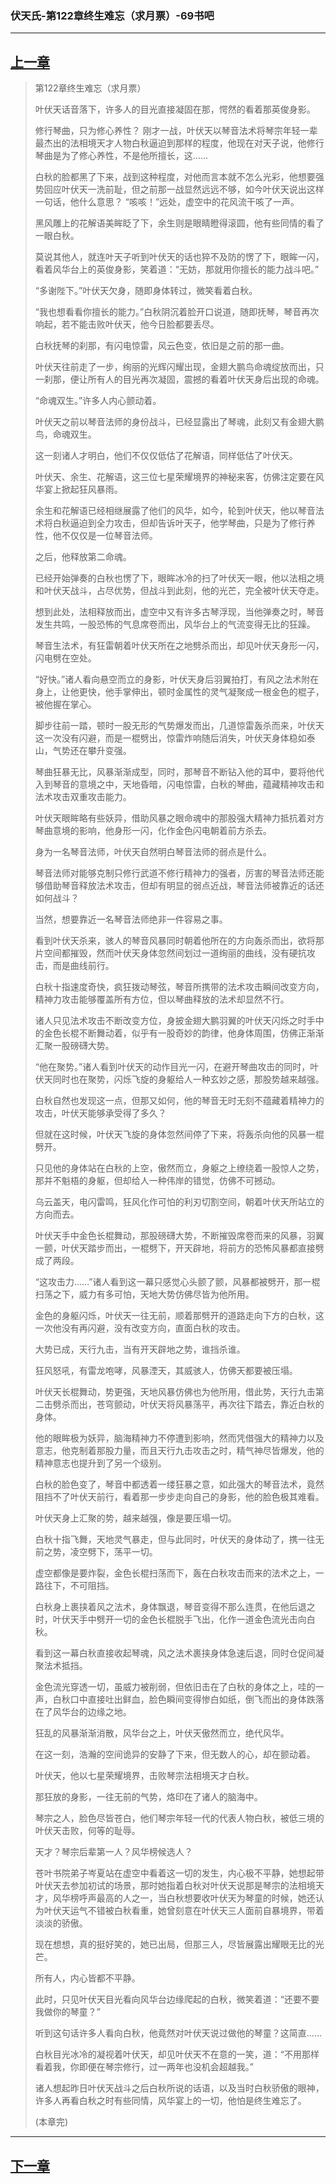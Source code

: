 ### 伏天氏-第122章终生难忘（求月票）-69书吧

--------
[上一章](./84c91a96f99b2e8ad52b9d0b3f202550.md)
--------


>
>
>
>第122章终生难忘（求月票）
>
>叶伏天话音落下，许多人的目光直接凝固在那，愕然的看着那英俊身影。
>
>修行琴曲，只为修心养性？
>刚才一战，叶伏天以琴音法术将琴宗年轻一辈最杰出的法相境天才人物白秋逼迫到那样的程度，他现在对天子说，他修行琴曲是为了修心养性，不是他所擅长，这……
>
>白秋的脸都黑了下来，战到这种程度，对他而言本就不怎么光彩，他想要强势回应叶伏天一洗前耻，但之前那一战显然远远不够，如今叶伏天说出这样一句话，他什么意思？
>“咳咳！”远处，虚空中的花风流干咳了一声。
>
>黑风雕上的花解语美眸眨了下，余生则是眼睛瞪得滚圆，他有些同情的看了一眼白秋。
>
>莫说其他人，就连叶天子听到叶伏天的话也猝不及防的愣了下，眼眸一闪，看着风华台上的英俊身影，笑着道：“无妨，那就用你擅长的能力战斗吧。”
>
>“多谢陛下。”叶伏天欠身，随即身体转过，微笑看着白秋。
>
>“我也想看看你擅长的能力。”白秋阴沉着脸开口说道，随即抚琴，琴音再次响起，若不能击败叶伏天，他今日脸都要丢尽。
>
>白秋抚琴的刹那，有闪电惊雷，风云色变，依旧是之前的那一曲。
>
>叶伏天往前走了一步，绚丽的光辉闪耀出现，金翅大鹏鸟命魂绽放而出，只一刹那，便让所有人的目光再次凝固，震撼的看着叶伏天身后出现的命魂。
>
>“命魂双生。”许多人内心颤动着。
>
>叶伏天之前以琴音法师的身份战斗，已经显露出了琴魂，此刻又有金翅大鹏鸟，命魂双生。
>
>这一刻诸人才明白，他们不仅仅低估了花解语，同样低估了叶伏天。
>
>叶伏天、余生、花解语，这三位七星荣耀境界的神秘来客，仿佛注定要在风华宴上掀起狂风暴雨。
>
>余生和花解语已经相继展露了他们的风华，如今，轮到叶伏天，他以琴音法术将白秋逼迫到全力攻击，但却告诉叶天子，他学琴曲，只是为了修行养性，他不仅仅是一位琴音法师。
>
>之后，他释放第二命魂。
>
>已经开始弹奏的白秋也愣了下，眼眸冰冷的扫了叶伏天一眼，他以法相之境和叶伏天战斗，占尽优势，但战斗到此刻，他的光芒，完全被叶伏天夺走。
>
>想到此处，法相释放而出，虚空中又有许多古琴浮现，当他弹奏之时，琴音发生共鸣，一股恐怖的气息席卷而出，风华台上的气流变得无比的狂躁。
>
>琴音生法术，有狂雷朝着叶伏天所在之地劈杀而出，却见叶伏天身形一闪，闪电劈在空处。
>
>“好快。”诸人看向悬空而立的身影，叶伏天身后羽翼拍打，有风之法术附在身上，让他更快，他手掌伸出，顿时金属性的灵气凝聚成一根金色的棍子，被他握在掌心。
>
>脚步往前一踏，顿时一股无形的气势爆发而出，几道惊雷轰杀而来，叶伏天这一次没有闪避，而是一棍劈出，惊雷炸响随后消失，叶伏天身体稳如泰山，气势还在攀升变强。
>
>琴曲狂暴无比，风暴渐渐成型，同时，那琴音不断钻入他的耳中，要将他代入到琴音的意境之中，天地昏暗，闪电惊雷，白秋的琴曲，蕴藏精神攻击和法术攻击双重攻击能力。
>
>叶伏天眼眸略有些妖异，借助风暴之眼命魂中的那股强大精神力抵抗着对方琴曲意境的影响，他身形一闪，化作金色闪电朝着前方杀去。
>
>身为一名琴音法师，叶伏天自然明白琴音法师的弱点是什么。
>
>琴音法师对能够克制只修行武道不修行精神力的强者，厉害的琴音法师还能够借助琴音释放法术攻击，但却有明显的弱点近战，琴音法师被靠近的话还如何战斗？
>
>当然，想要靠近一名琴音法师绝非一件容易之事。
>
>看到叶伏天杀来，骇人的琴音风暴同时朝着他所在的方向轰杀而出，欲将那片空间都摧毁，然而叶伏天身体忽然间划过一道绚丽的曲线，没有硬抗攻击，而是曲线前行。
>
>白秋十指速度奇快，疯狂拨动琴弦，琴音所携带的法术攻击瞬间改变方向，精神力攻击能够覆盖所有方位，但以琴曲释放的法术却显然不行。
>
>诸人只见法术攻击不断改变方位，身披金翅大鹏羽翼的叶伏天闪烁之时手中的金色长棍不断舞动着，似乎有一股奇妙的韵律，他身体周围，仿佛正渐渐汇聚一股磅礴大势。
>
>“他在聚势。”诸人看到叶伏天的动作目光一闪，在避开琴曲攻击的同时，叶伏天同时也在聚势，闪烁飞旋的身躯给人一种玄妙之感，那股势越来越强。
>
>白秋自然也发现这一点，但那又如何，他的琴音无时无刻不蕴藏着精神力的攻击，叶伏天能够承受得了多久？
>
>但就在这时候，叶伏天飞旋的身体忽然间停了下来，将轰杀向他的风暴一棍劈开。
>
>只见他的身体站在白秋的上空，傲然而立，身躯之上缭绕着一股惊人之势，那并不魁梧的身躯，但却给人一种伟岸的错觉，仿佛不可撼动。
>
>乌云盖天，电闪雷鸣，狂风化作可怕的利刃切割空间，朝着叶伏天所站立的方向而去。
>
>叶伏天手中金色长棍舞动，那股磅礴大势，不断摧毁席卷而来的风暴，羽翼一颤，叶伏天踏步而出，一棍劈下，开天辟地，将前方的恐怖风暴都直接劈成了两段。
>
>“这攻击力……”诸人看到这一幕只感觉心头颤了颤，风暴都被劈开，那一棍扫荡之下，威力有多可怕，天地大势仿佛尽皆为他所用。
>
>金色的身躯闪烁，叶伏天一往无前，顺着那劈开的道路走向下方的白秋，这一次他没有再闪避，没有改变方向，直面白秋的攻击。
>
>大势已成，天行九击，当有开天辟地之势，谁挡杀谁。
>
>狂风怒吼，有雷龙咆哮，风暴湮天，其威骇人，仿佛天都要被压塌。
>
>叶伏天长棍舞动，势更强，天地风暴仿佛也为他所用，借此势，天行九击第二击劈杀而出，苍穹颤动，叶伏天将风暴荡平，再次往下踏去，靠近白秋的身体。
>
>他的眼眸极为妖异，脑海精神力不停遭到影响，然而凭借强大的精神力以及意志，他克制着那股力量，而且天行九击攻击之时，精气神尽皆爆发，他的精神意志也提升到了另一个级别。
>
>白秋的脸色变了，琴音中都透着一缕狂暴之意，如此强大的琴音法术，竟然阻挡不了叶伏天前行，看着那一步步走向自己的身影，他的脸色极其难看。
>
>叶伏天身上汇聚的势，越来越强，像是要压塌一切。
>
>白秋十指飞舞，天地灵气暴走，但与此同时，叶伏天的身体动了，携一往无前之势，凌空劈下，荡平一切。
>
>虚空都像是要炸裂，金色长棍扫荡而下，轰在白秋攻击而来的法术之上，一路往下，不可阻挡。
>
>白秋身上裹挟着风之法术，身体飘退，琴音变得不那么连贯，在他后退之时，叶伏天手中劈开一切的金色长棍脱手飞出，化作一道金色流光击向白秋。
>
>看到这一幕白秋直接收起琴魂，风之法术裹挟身体急速后退，同时仓促间凝聚法术抵挡。
>
>金色流光穿透一切，虽威力被削弱，但依旧击在了白秋的身体之上，哇的一声，白秋口中直接吐出鲜血，脸色瞬间变得惨白如纸，倒飞而出的身体跌落在了风华台的边缘之地。
>
>狂乱的风暴渐渐消散，风华台之上，叶伏天傲然而立，绝代风华。
>
>在这一刻，浩瀚的空间诡异的安静了下来，但无数人的心，却在颤动着。
>
>叶伏天，他以七星荣耀境界，击败琴宗法相境天才白秋。
>
>那狂放的身影，一往无前的气势，烙印在了诸人的脑海中。
>
>琴宗之人，脸色尽皆苍白，他们琴宗年轻一代的代表人物白秋，被低三境的叶伏天击败，何等的耻辱。
>
>天才？琴宗后辈第一人？风华榜候选人？
>
>苍叶书院弟子岑夏站在虚空中看着这一切的发生，内心极不平静，她想起带叶伏天去参加初试的场景，那时她指着白秋对叶伏天说那是琴宗的法相境天才，风华榜呼声最高的人之一，当白秋想要收叶伏天为琴童的时候，她还认为叶伏天运气不错被白秋看重，她曾刻意在叶伏天三人面前自暴境界，带着淡淡的骄傲。
>
>现在想想，真的挺好笑的，她已出局，但那三人，尽皆展露出耀眼无比的光芒。
>
>所有人，内心皆都不平静。
>
>此时，只见叶伏天目光看向风华台边缘爬起的白秋，微笑着道：“还要不要我做你的琴童？”
>
>听到这句话许多人看向白秋，他竟然对叶伏天说过做他的琴童？这简直……
>
>白秋目光冰冷的凝视着叶伏天，却见叶伏天不在意的一笑，道：“不用那样看着我，你即便在琴宗修行，过一两年也没机会超越我。”
>
>诸人想起昨日叶伏天战斗之后白秋所说的话语，以及当时白秋骄傲的眼神，许多人再看白秋之时有些同情，风华宴上的一切，他怕是终生难忘了。
>
>(本章完)
>
>

--------
[下一章](./6129943243a6f22d846904a474ab059b.md)
--------
